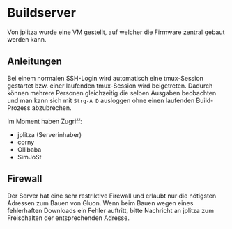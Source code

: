 # Buildserver
Von jplitza wurde eine VM gestellt, auf welcher die Firmware zentral gebaut werden kann.

## Anleitungen
Bei einem normalen SSH-Login wird automatisch eine tmux-Session gestartet bzw. einer laufenden tmux-Session wird beigetreten. Dadurch können mehrere Personen gleichzeitig die selben Ausgaben beobachten und man kann sich mit `Strg-A D` ausloggen ohne einen laufenden Build-Prozess abzubrechen.
  
Im Moment haben Zugriff:
* jplitza (Serverinhaber)
* corny
* Ollibaba
* SimJoSt

## Firewall
Der Server hat eine sehr restriktive Firewall und erlaubt nur die nötigsten Adressen zum Bauen von Gluon. Wenn beim Bauen wegen eines fehlerhaften Downloads ein Fehler auftritt, bitte Nachricht an jplitza zum Freischalten der entsprechenden Adresse.